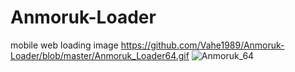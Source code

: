 # Anmoruk-Loader
mobile web loading image 
<img>https://github.com/Vahe1989/Anmoruk-Loader/blob/master/Anmoruk_Loader64.gif</img>
<img src="https://github.com/Vahe1989/Anmoruk-Loader/blob/master/Anmoruk_Loader64.gif" alt="Anmoruk_64">
